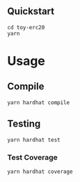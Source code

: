 ## Quickstart

```
cd toy-erc20
yarn
```

# Usage

## Compile

```
yarn hardhat compile
```

## Testing

```
yarn hardhat test
```

### Test Coverage

```
yarn hardhat coverage
```